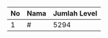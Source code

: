 | No | Nama            | Jumlah Level |
|----|-----------------|--------------|
| 1  | #    |    5294        |
